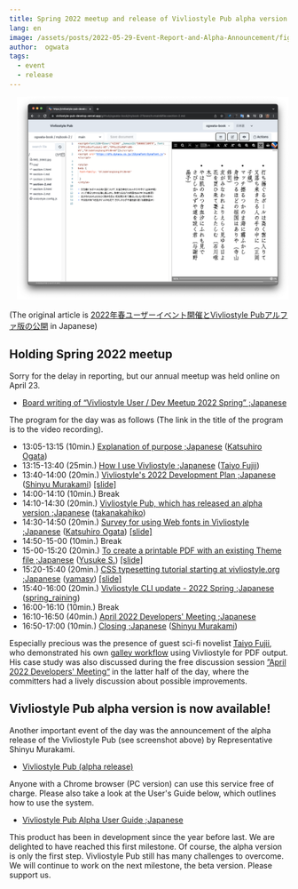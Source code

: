```yaml
---
title: Spring 2022 meetup and release of Vivliostyle Pub alpha version
lang: en
image: /assets/posts/2022-05-29-Event-Report-and-Alpha-Announcement/fig-1.png
author:  ogwata
tags:
  - event
  - release
---
```

<div style="float: right; margin: 0 0 1em 1em;"><img src="/assets/posts/2022-05-29-Event-Report-and-Alpha-Announcement/fig-1.png" alt="Spring 2022 meetup and release of Vivliostyle Pub alpha version"  /></div>

(The original article is [2022年春ユーザーイベント開催とVivliostyle Pubアルファ版の公開](https://vivliostyle.org/ja/blog/2022/05/29/Event-Report-and-Alpha-Announcement/) in Japanese)

## Holding Spring 2022 meetup

Sorry for the delay in reporting, but our annual meetup was held online on April 23.

- [Board writing of “Vivliostyle User / Dev Meetup 2022 Spring” ;Japanese](https://connpass.com/event/243092/)

The program for the day was as follows (The link in the title of the program is to the video recording).

- 13:05-13:15 (10min.) [Explanation of purpose ;Japanese](https://youtu.be/Q2Y5r8F1KTo) ([Katsuhiro Ogata](https://twitter.com/ogwata))
- 13:15-13:40 (25min.) [How I use Vivliostyle ;Japanese](https://youtu.be/iHYC552z2Rc) ([Taiyo Fujii](https://twitter.com/t_trace))
- 13:40-14:00 (20min.) [Vivliostyle's 2022 Development Plan ;Japanese](https://youtu.be/SrptSRhiR1M) ([Shinyu Murakami](https://twitter.com/MurakamiShinyu)) [[slide]](https://vivliostyle.org/viewer/#src=https://github.com/murakamishinyu/vivliostyle-dev2022spring/blob/main/slide.html&bookMode=true&spread=false)
- 14:00-14:10 (10min.) Break
- 14:10-14:30 (20min.) [Vivliostyle Pub, which has released an alpha version ;Japanese](https://youtu.be/35eHzZay-Bo) ([takanakahiko](https://twitter.com/takanakahiko))
- 14:30-14:50 (20min.) [Survey for using Web fonts in Vivliostyle ;Japanese](https://youtu.be/czVRSsekLjc) ([Katsuhiro Ogata](https://twitter.com/ogwata)) [[slide]](https://vivliostyle.org/viewer/#src=https://github.com/ogwata/slide-20220423-2/blob/main/myslide.html&bookMode=true&spread=false)
- 14:50-15-00 (10min.) Break
- 15-00-15:20 (20min.) [To create a printable PDF with an existing Theme file ;Japanese](https://youtu.be/B_-I9Y90oXA) ([Yusuke S.](https://twitter.com/Uske_S)) [[slide]](https://drive.google.com/file/d/1j0esl4jr20RoF5gpz_HZXHuJI4dfovGK/view)
- 15:20-15:40 (20min.) [CSS typesetting tutorial starting at vivliostyle.org ;Japanese](https://youtu.be/SMomqtdZXvg) ([yamasy](https://twitter.com/yamasy1549)) [[slide]](https://www.slideshare.net/yamasy1549s/vivliostyleorgcss)
- 15:40-16:00 (20min.) [Vivliostyle CLI update - 2022 Spring ;Japanese](https://youtu.be/GMzLJ17MLOk) ([spring_raining](https://twitter.com/spring_raining))
- 16:00-16:10 (10min.) Break
- 16:10-16:50 (40min.) [April 2022 Developers' Meeting ;Japanese](https://youtu.be/o1mWsPHHQpg)
- 16:50-17:00 (10min.) [Closing ;Japanese](https://youtu.be/VHucqSCSQxs) ([Shinyu Murakami](https://twitter.com/MurakamiShinyu))

Especially precious was the presence of guest sci-fi novelist [Taiyo Fujii](https://taiyolab.com/?lang=en), who demonstrated his own [galley workflow](https://github.com/ttrace/autobuild) using Vivliostyle for PDF output. His case study was also discussed during the free discussion session [”April 2022 Developers' Meeting“](https://youtu.be/o1mWsPHHQpg) in the latter half of the day, where the committers had a lively discussion about possible improvements. 

## Vivliostyle Pub alpha version is now available!

Another important event of the day was the announcement of the alpha release of the Vivliostyle Pub (see screenshot above) by Representative Shinyu Murakami.

- [Vivliostyle Pub (alpha release)](https://vivliostyle-pub-develop.vercel.app/)

Anyone with a Chrome browser (PC version) can use this service free of charge. Please also take a look at the User's Guide below, which outlines how to use the system.

- [Vivliostyle Pub Alpha User Guide ;Japanese](https://vivliostyle.github.io/docs-vivliostyle-pub/#/) 

This product has been in development since the year before last. We are delighted to have reached this first milestone. Of course, the alpha version is only the first step. Vivliostyle Pub still has many challenges to overcome. We will continue to work on the next milestone, the beta version. Please support us.